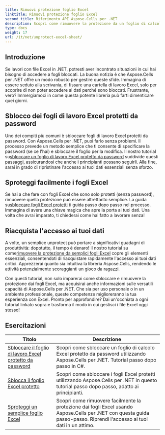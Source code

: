 ```yaml
---
title: Rimuovi protezione foglio Excel
linktitle: Rimuovi protezione foglio Excel
second_title: Riferimento API Aspose.Cells per .NET
description: Scopri come rimuovere la protezione da un foglio di calcolo Excel utilizzando Aspose.Cells per .NET. Tutorial dettagliati per sviluppatori in C#.
type: docs
weight: 17
url: /it/net/unprotect-excel-sheet/
---
```

## Introduzione

Se lavori con file Excel in .NET, potresti aver incontrato situazioni in cui hai bisogno di accedere a fogli bloccati. La buona notizia è che Aspose.Cells per .NET offre un modo robusto per gestire queste sfide. Immagina di essere seduto alla scrivania, di fissare una cartella di lavoro Excel, solo per scoprire di non poter accedere ai dati perché sono bloccati. Frustrante, vero? Immergiamoci in come questa potente libreria può farti dimenticare quei giorni.

## Sblocco dei fogli di lavoro Excel protetti da password 

 Uno dei compiti più comuni è sbloccare fogli di lavoro Excel protetti da password. Con Aspose.Cells per .NET, puoi farlo senza problemi. Il processo prevede un metodo semplice che ti consente di specificare la password (se ce l'hai) e sbloccare il foglio per la modifica. Il nostro tutorial su[sbloccare un foglio di lavoro Excel protetto da password](./unlock-password-protected-excel-worksheet/) suddivide questi passaggi, assicurandosi che anche i principianti possano seguirli. Alla fine, sarai in grado di ripristinare l'accesso ai tuoi dati essenziali senza sforzo.

## Sproteggi facilmente i fogli Excel 

 Se hai a che fare con fogli Excel che sono solo protetti (senza password), rimuovere quella protezione può essere altrettanto semplice. La guida su[sbloccare fogli Excel protetti](./unlock-protected-excel-sheet/) ti guida passo dopo passo nel processo. Immagina di avere una chiave magica che apre la porta ai tuoi dati. Una volta che avrai imparato, ti chiederai come hai fatto a lavorare senza!

## Riacquista l'accesso ai tuoi dati 

 A volte, un semplice unprotect può portare a significativi guadagni di produttività: dopotutto, il tempo è denaro! Il nostro tutorial su come[rimuovere la protezione da semplici fogli Excel](./unprotect-simple-excel-sheet/) copre gli elementi essenziali, consentendoti di riacquistare rapidamente l'accesso ai tuoi dati critici. Apprezzerai quanto sia intuitiva la libreria Aspose.Cells, rendendo le attività potenzialmente scoraggianti un gioco da ragazzi. 

Con questi tutorial, non solo imparerai come sbloccare e rimuovere la protezione dai fogli Excel, ma acquisirai anche informazioni sulle versatili capacità di Aspose.Cells per .NET. Che sia per uso personale o in un ambiente professionale, queste competenze miglioreranno la tua esperienza con Excel. Pronto per approfondire? Dai un'occhiata a ogni tutorial linkato sopra e trasforma il modo in cui gestisci i file Excel oggi stesso!


## Esercitazioni 
| Titolo | Descrizione |
| --- | --- |
| [Sbloccare il foglio di lavoro Excel protetto da password](./unlock-password-protected-excel-worksheet/) | Scopri come sbloccare un foglio di calcolo Excel protetto da password utilizzando Aspose.Cells per .NET. Tutorial passo dopo passo in C#. |  
| [Sblocca il foglio Excel protetto](./unlock-protected-excel-sheet/) | Scopri come sbloccare i fogli Excel protetti utilizzando Aspose.Cells per .NET in questo tutorial passo dopo passo, adatto ai principianti.  |  
| [Sproteggi un semplice foglio Excel](./unprotect-simple-excel-sheet/) | Scopri come rimuovere facilmente la protezione dai fogli Excel usando Aspose.Cells per .NET con questa guida passo-passo. Riprendi l'accesso ai tuoi dati in un attimo. |  